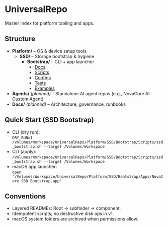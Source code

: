 # UniversalRepo

Master index for platform tooling and apps.

## Structure
- **Platform/** – OS & device setup tools
  - **SSD/** – Storage bootstrap & hygiene
    - **Bootstrap/** – CLI + app launcher
      - [Docs](Platform/SSD/Bootstrap/Docs/README.md)
      - [Scripts](Platform/SSD/Bootstrap/Scripts/README.md)
      - [Configs](Platform/SSD/Bootstrap/Configs/README.md)
      - [Tests](Platform/SSD/Bootstrap/Tests/README.md)
      - [Examples](Platform/SSD/Bootstrap/Examples/README.md)
- **Agents/** *(planned)* – Standalone AI agent repos (e.g., NovaCore AI Custom Agent)
- **Docs/** *(planned)* – Architecture, governance, runbooks

## Quick Start (SSD Bootstrap)
- CLI (dry run):  
  `DRY_RUN=1 /Volumes/Workspace/UniversalRepo/Platform/SSD/Bootstrap/Scripts/ssd_bootstrap.sh --target /Volumes/Workspace`
- CLI (apply):  
  `/Volumes/Workspace/UniversalRepo/Platform/SSD/Bootstrap/Scripts/ssd_bootstrap.sh --target /Volumes/Workspace`
- macOS app launcher:  
  `open "/Volumes/Workspace/UniversalRepo/Platform/SSD/Bootstrap/Apps/NovaCore SSD Bootstrap.app"`

## Conventions
- Layered READMEs: Root → subfolder → component.
- Idempotent scripts; no destructive disk ops in v1.
- macOS system folders are archived when permissions allow.

